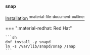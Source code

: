 #### snap

[Installation <sup>:material-file-document-outline:</sup>](https://snapcraft.io/docs/installing-snap-on-fedora)

=== ":material-redhat: Red Hat"

    ```sh
    dnf install -y snapd
    ln -s /var/lib/snapd/snap /snap
    ```

